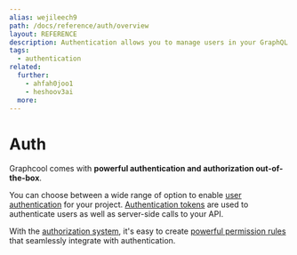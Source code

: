 ```yaml
---
alias: wejileech9
path: /docs/reference/auth/overview
layout: REFERENCE
description: Authentication allows you to manage users in your GraphQL backend. Use authentication providers like Auth0 and Digits out-of-the-box.
tags:
  - authentication
related:
  further:
    - ahfah0joo1
    - heshoov3ai
  more:
---
```


# Auth

Graphcool comes with **powerful authentication and authorization out-of-the-box**.

You can choose between a wide range of option to enable  [user authentication](!alias-geekae9gah) for your project. [Authentication tokens](!alias-eip7ahqu5o) are used to authenticate users as well as server-side calls to your API.

With the [authorization system](!alias-iegoo0heez), it's easy to create [powerful permission rules](!alias-iox3aqu0ee) that seamlessly integrate with authentication.

